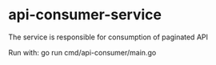 # api-consumer-service
The service is responsible for consumption of paginated API

Run with:
go run cmd/api-consumer/main.go
